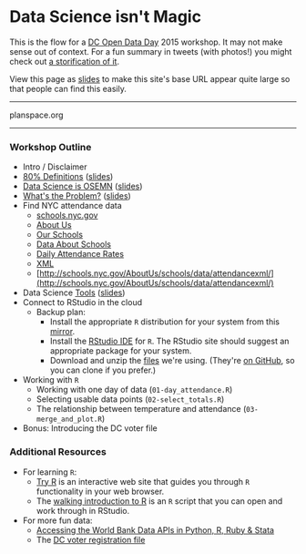 # Data Science isn't Magic

This is the flow for a [DC Open Data Day](http://dc.opendataday.org/) 2015 workshop. It may not make sense out of context. For a fun summary in tweets (with photos!) you might check out [a storification of it](https://storify.com/planarrowspace/data-science-isn-t-magic-workshop-at-dc-open-data).

View this page as [slides](big.html) to make this site's base URL appear quite large so that people can find this easily.


-----

planspace.org

-----


### Workshop Outline

 * Intro / Disclaimer
 * [80% Definitions](80_percent_definitions/) ([slides](80_percent_definitions/big.html))
 * [Data Science is OSEMN](osemn/) ([slides](osemn/big.html))
 * [What's the Problem?](problem/) ([slides](problem/big.html))
 * Find NYC attendance data
     * [schools.nyc.gov](http://schools.nyc.gov/)
     * [About Us](http://schools.nyc.gov/AboutUs/)
     * [Our Schools](http://schools.nyc.gov/AboutUs/schools/)
     * [Data About Schools](http://schools.nyc.gov/AboutUs/schools/data/)
     * [Daily Attendance Rates](http://schools.nyc.gov/AboutUs/schools/data/Attendance.htm)
     * [XML](http://schools.nyc.gov/aboutus/data/attendancexml/)
     * [http://schools.nyc.gov/AboutUs/schools/data/attendancexml/](http://schools.nyc.gov/AboutUs/schools/data/attendancexml/)
 * Data Science [Tools](tools/) ([slides](tools/big.html))
 * Connect to RStudio in the cloud
     * Backup plan:
         * Install the appropriate `R` distribution for your system from this [mirror](http://watson.nci.nih.gov/cran_mirror/).
         * Install the [RStudio IDE](http://www.rstudio.com/ide/download/desktop) for `R`. The RStudio site should suggest an appropriate package for your system.
         * Download and unzip the [files](https://github.com/ajschumacher/odddsim/archive/master.zip) we're using. (They're [on GitHub](https://github.com/ajschumacher/odddsim), so you can clone if you prefer.)
 * Working with `R`
     * Working with one day of data (`01-day_attendance.R`)
     * Selecting usable data points (`02-select_totals.R`)
     * The relationship between temperature and attendance (`03-merge_and_plot.R`)
 * Bonus: Introducing the DC voter file


### Additional Resources

 * For learning `R`:
     * [Try R](http://tryr.codeschool.com/) is an interactive web site that guides you through `R` functionality in your web browser.
     * The [walking introduction to R](https://raw.githubusercontent.com/ajschumacher/gadsdc/master/02-R/walking_intro.Rmd) is an `R` script that you can open and work through in RStudio.
 * For more fun data:
     * [Accessing the World Bank Data APIs in Python, R, Ruby & Stata](http://blogs.worldbank.org/opendata/accessing-world-bank-data-apis-python-r-ruby-stata)
     * The [DC voter registration file](https://github.com/ajschumacher/dc_voter_reg)
